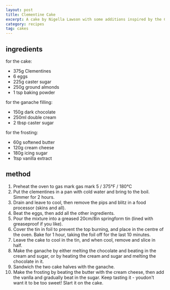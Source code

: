 ```yaml
---
layout: post
title: Clementine Cake
excerpt: A cake by Nigella Lawson with some additions inspired by the Co-op.
category: recipes
tag: cakes
---
```


ingredients
-----------

for the cake:

* 375g Clementines
* 6 eggs
* 225g caster sugar
* 250g ground almonds
* 1 tsp baking powder

for the ganache filling:

* 150g dark chocolate
* 250ml double cream
* 2 tbsp caster sugar

for the frosting:

* 60g softened butter
* 120g cream cheese
* 180g icing sugar
* 1tsp vanilla extract

method
------

1. Preheat the oven to gas mark gas mark 5 / 375&deg;F / 180&deg;C
2. Put the clementines in a pan with cold water and bring to the boil. Simmer for 2 hours.
3. Drain and leave to cool, then remove the pips and blitz in a food processor (skins and all).
4. Beat the eggs, then add all the other ingredients.
5. Pour the mixture into a greased 20cm/8in springform tin (lined with greaseproof if you like).
6. Cover the tin in foil to prevent the top burning, and place in the centre of the oven. Bake for 1 hour, taking the foil off for the last 10 minutes.
7. Leave the cake to cool in the tin, and when cool, remove and slice in half.
7. Make the ganache by either melting the chocolate and beating in the cream and sugar, or by heating the cream and sugar and melting the chocolate in it.
8. Sandwich the two cake halves with the ganache.
9. Make the frosting by beating the butter with the cream cheese, then add the vanlla and gradually beat in the sugar. Keep tasting it - youdon't want it to be too sweet! Slart it on the cake.
